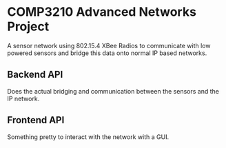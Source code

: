 # COMP3210 Advanced Networks Project

A sensor network using 802.15.4 XBee Radios to communicate with low powered sensors and bridge this data onto normal IP based networks.

## Backend API
Does the actual bridging and communication between the sensors and the IP network.

## Frontend API
Something pretty to interact with the network with a GUI.
